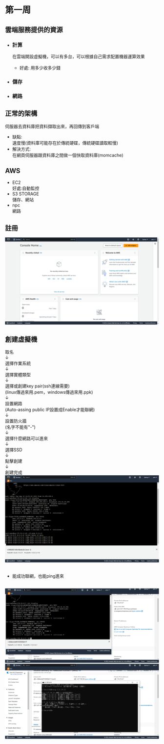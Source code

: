 # 第一周
## 雲端服務提供的資源
* ### 計算 
  在雲端開設虛擬機，可以有多台，可以根據自己需求配置機器運算效果<br><br>
  * 好處:
   用多少收多少錢
* ### 儲存
* ### 網路
## 正常的架構
伺服器去資料庫把資料擷取出來，再回傳到客戶端<br>
* 缺點:<br>
速度慢(資料庫可能存在於傳統硬碟，傳統硬碟讀取較慢)<br>
* 解決方式:<br>
在網頁伺服器跟資料庫之間做一個快取資料庫(momcache)
## AWS 
* EC2<br>
好處:自動監控
* S3 STORAGE<br>
儲存、網站
* npc<br>
網路
## 註冊
<img src="../pic/0912.png">

## 創建虛擬機
取名<br>↓<br>
選擇作業系統<br>↓<br>
選擇實體類型<br>↓<br>
選擇或創建key pair(ssh連線需要)<br>
(linux傳過來用.pem，windows傳過來用.ppk)<br>↓<br>
設置網路<br>
(Auto-assing public IP設置成Enable才能聯網)<br>↓<br>
設置防火牆<br>
(名字不能有"-")<br>↓<br>
選擇什麼網路可以進來<br>↓<br>
選擇SSD<br>↓<br>
點擊創建<br>↓<br>
創建完成
<img src="../pic/0912-1.png"><br><br>
* 能成功聯網，也能ping進來<br><br>
<img src="../pic/0912-3.png">
<img src="../pic/0912-2.png">
